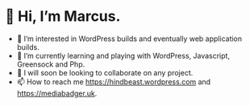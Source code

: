 <h1>👋 Hi, I’m Marcus.</h1>

- 👀 I’m interested in WordPress builds and eventually web application builds.
- 🌱 I’m currently learning and playing with WordPress, Javascript, Greensock and Php.
- 💞️ I will soon be looking to collaborate on any project.
- 📫 How to reach me https://hindbeast.wordpress.com and https://mediabadger.uk.

<!---
HindBeast/HindBeast is a ✨ special ✨ repository because its `README.md` (this file) appears on your GitHub profile.
You can click the Preview link to take a look at your changes.
--->
